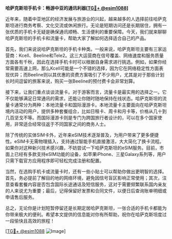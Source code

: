 **哈萨克斯坦手机卡：畅游中亚的通讯利器[[TG💪+ @esim1088](https://t.me/s/esim1088)]**

近年来，随着中亚地区的经济发展与旅游业的兴起，越来越多的人选择前往哈萨克斯坦进行商务考察、文化交流或休闲旅行。无论是短期访问还是长期居住，拥有一张优质的手机卡无疑是确保通讯顺畅、生活便利的重要保障。今天，我们就来聊聊哈萨克斯坦的手机卡和流量卡，帮助大家了解如何选择适合自己的产品。

首先，我们来说说哈萨克斯坦的手机卡种类。一般来说，哈萨克斯坦主要有三家运营商：Kcell、Beeline和Tele2。这三大运营商在信号覆盖、网络速度和服务质量方面各有千秋，因此在选择手机卡时可以根据自身需求进行挑选。例如，如果你经常需要高速上网，那么Kcell可能是一个不错的选择，因为它在网络稳定性方面表现优异；而Beeline则以其优惠的资费方案吸引了不少用户，尤其是对于那些计划长时间逗留的旅客来说，购买一张Beeline的预付费卡会非常划算。

接下来，让我们重点谈谈流量卡。对于游客而言，流量卡是最实用的选择之一。它不仅能够满足日常通讯的需求，还能让你随时随地保持在线状态。哈萨克斯坦的流量卡通常分为两种：本地流量卡和国际漫游卡。本地流量卡主要面向在哈萨克斯坦境内活动的用户，提供多种套餐组合，比如日租卡、周卡和月卡等，价格从几十到几百坚戈不等。而国际漫游卡则是专门为跨国旅行者设计的，可以在多个国家使用，非常适合经常往返于不同国家之间的商务人士。

除了传统的实体SIM卡外，近年来eSIM技术逐渐普及，为用户带来了更多便捷性。eSIM卡无需物理插入，支持通过智能手机直接激活，大大简化了换卡流程。如果你对这种新兴技术感兴趣，不妨尝试一下哈萨克斯坦的eSIM服务。目前，市面上已经有多款支持eSIM功能的设备，如苹果iPhone、三星Galaxy系列等，用户只需下载官方应用程序即可轻松完成注册和配置。

当然，在选购手机卡或流量卡时，还有一些小贴士可以帮助你做出更明智的选择。首先，务必提前了解目的地的网络环境，避免因信号盲区影响正常使用；其次，注意查看套餐内容是否包含国际长途通话及短信服务，这对于需要频繁联系国内亲友的人来说尤为重要；最后，记得保留好发票和合同文件，以便日后查询账单明细或申请售后服务。

总之，无论你是计划短暂停留还是长期定居哈萨克斯坦，一张合适的手机卡都能为你带来极大的便利。希望本文提供的信息能对你有所帮助，祝你在哈萨克斯坦度过一段愉快且高效的旅程！

[[TG💪+ @esim1088](https://t.me/s/esim1088) ![Image](https://i.postimg.cc/4NQfJmqS/Snipaste-2025-05-13-00-14-12.png)]